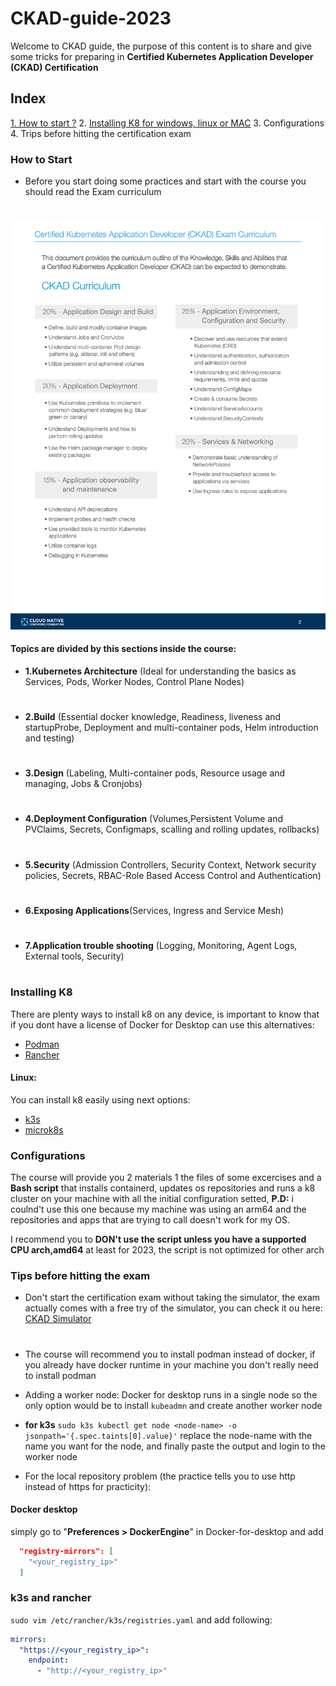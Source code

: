 # CKAD-guide-2023

Welcome to CKAD guide, the purpose of this content is to share and give some tricks for preparing  in **Certified Kubernetes Application Developer (CKAD) Certification**

## Index

[1. How to start ?](#how-to-start)
2. [Installing K8 for windows, linux or MAC](#installing-k8)
3. Configurations
4. Trips before hitting the certification exam



### How to Start
* Before you start doing some practices and start with the course you should read the Exam curriculum
  #

![curriculum](./img/curriculum.png)

#### Topics are divided by this sections inside the course:
- **1.Kubernetes Architecture** (Ideal for understanding the basics as Services, Pods, Worker Nodes, Control Plane Nodes)
#
- **2.Build** (Essential docker knowledge, Readiness, liveness  and startupProbe, Deployment and multi-container pods, Helm introduction and testing)
#
- **3.Design** (Labeling, Multi-container pods, Resource usage and managing, Jobs & Cronjobs)
#
- **4.Deployment Configuration** (Volumes,Persistent Volume and PVClaims, Secrets, Configmaps, scalling and rolling updates, rollbacks)
#
- **5.Security** (Admission Controllers, Security Context, Network security policies, Secrets, RBAC-Role Based Access Control and Authentication)
#
- **6.Exposing Applications**(Services, Ingress and Service Mesh)
#
- **7.Application trouble shooting** (Logging, Monitoring, Agent Logs, External tools, Security)
#

### Installing K8
 There are plenty ways to install k8 on any device, is important to know that if you dont have a license of Docker for Desktop can use this alternatives:

  - [Podman](https://podman.io/getting-started/installation)
  - [Rancher](https://rancherdesktop.io/)

#### Linux:
 You can install k8 easily using next options:
 - [k3s](https://k3s.io/)
 - [microk8s](https://microk8s.io/)


### Configurations
The course will provide you 2 materials 1 the files of some excercises and a **Bash script** that installs containerd, updates os repositories and runs a k8 cluster on your machine with all the initial configuration setted,
**P.D:** i coulnd't use this one because my machine was using an arm64 and the repositories and apps that are trying to call doesn't work for my OS.

I recommend you to **DON't use the script unless you have a supported CPU arch,amd64** at least for 2023, the script is not optimized for other arch



### Tips before hitting the exam
- Don't start the certification exam without taking the simulator, the exam actually comes with a free try of the simulator, you can check it ou here: [CKAD Simulator](https://killer.sh/faq)
  #
- The course will recommend you to install podman instead of docker, if you already have docker runtime in your machine you don't really need to install podman
 
- Adding a worker node: Docker for desktop runs in a single node so the only option would be to install `kubeadmn` and create another worker node
- **for k3s** `sudo k3s kubectl get node <node-name> -o jsonpath='{.spec.taints[0].value}'` replace the node-name with the name you want for the node, and finally paste the output and login to the worker node

  
- For the local repository problem (the practice tells you to use http instead of https for practicity):

#### Docker desktop
 simply go to "**Preferences > DockerEngine**" in Docker-for-desktop and add

```json {
  "registry-mirrors": [
    "<your_registry_ip>"
  ]
```
### k3s and rancher
`sudo vim /etc/rancher/k3s/registries.yaml` and
add following:
```yaml
mirrors:
  "https://<your_registry_ip>":
    endpoint:
      - "http://<your_registry_ip>"
```
